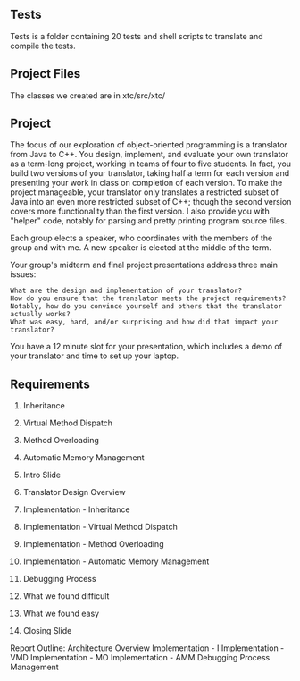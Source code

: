 ## Tests

Tests is a folder containing 20 tests and shell scripts to translate and compile the tests.

## Project Files

The classes we created are in xtc/src/xtc/

## Project

The focus of our exploration of object-oriented programming is a translator from Java to C++. You design, implement, and evaluate your own translator as a term-long project, working in teams of four to five students. In fact, you build two versions of your translator, taking half a term for each version and presenting your work in class on completion of each version. To make the project manageable, your translator only translates a restricted subset of Java into an even more restricted subset of C++; though the second version covers more functionality than the first version. I also provide you with "helper" code, notably for parsing and pretty printing program source files.

Each group elects a speaker, who coordinates with the members of the group and with me. A new speaker is elected at the middle of the term.

Your group's midterm and final project presentations address three main issues:

    What are the design and implementation of your translator?
    How do you ensure that the translator meets the project requirements? Notably, how do you convince yourself and others that the translator actually works?
    What was easy, hard, and/or surprising and how did that impact your translator?

You have a 12 minute slot for your presentation, which includes a demo of your translator and time to set up your laptop. 

## Requirements

1) Inheritance
2) Virtual Method Dispatch
3) Method Overloading
4) Automatic Memory Management


1) Intro Slide
2) Translator Design Overview
3) Implementation - Inheritance
4) Implementation - Virtual Method Dispatch
5) Implementation - Method Overloading
6) Implementation - Automatic Memory Management
7) Debugging Process
8) What we found difficult
9) What we found easy
10) Closing Slide

Report Outline:
Architecture Overview
Implementation - I
Implementation - VMD
Implementation - MO
Implementation - AMM
Debugging Process
Management
